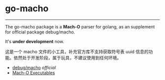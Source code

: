 # go-macho

---
The go-macho package is a **Mach-O** parser for golang, as an supplement for official package debug/macho.

It's **under development** now.

这是一个 macho 文件的小工具，补充官方库不支持获取符号表 uuid 信息的功能。依然处于开发阶段，属于玩具，不建议使用到任何环境。


 - [debug/macho](https://golang.org/pkg/debug/macho/) _official_
 - [Mach-O Executables](https://www.objc.io/issues/6-build-tools/mach-o-executables/)
